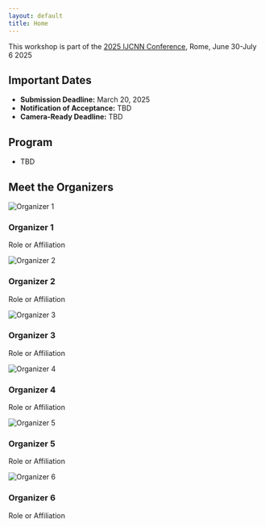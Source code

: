 ```yaml
---
layout: default
title: Home
---
```


This workshop is part of the <a href="https://2025.ijcnn.org/">2025 IJCNN Conference</a>, Rome, June 30-July 6 2025

## Important Dates
- **Submission Deadline:** March 20, 2025
- **Notification of Acceptance:** TBD
- **Camera-Ready Deadline:** TBD

<!-- Program Section -->
<section id="program">
  <h2>Program</h2>
  <ul>
    <li>TBD</li>
  </ul>
</section>

<!-- Organizers Section -->
<section id="organizers">
  <h2>Meet the Organizers</h2>
  <div class="organizers-container">
    <div class="organizer">
      <img src="/assets/images/organizer1.jpg" alt="Organizer 1">
      <h3>Organizer 1</h3>
      <p>Role or Affiliation</p>
    </div>
    <div class="organizer">
      <img src="/assets/images/organizer2.jpg" alt="Organizer 2">
      <h3>Organizer 2</h3>
      <p>Role or Affiliation</p>
    </div>
    <div class="organizer">
      <img src="/assets/images/organizer3.jpg" alt="Organizer 3">
      <h3>Organizer 3</h3>
      <p>Role or Affiliation</p>
    </div>
    <div class="organizer">
      <img src="/assets/images/organizer4.jpg" alt="Organizer 4">
      <h3>Organizer 4</h3>
      <p>Role or Affiliation</p>
    </div>
    <div class="organizer">
      <img src="/assets/images/organizer5.jpg" alt="Organizer 5">
      <h3>Organizer 5</h3>
      <p>Role or Affiliation</p>
    </div>
    <div class="organizer">
      <img src="/assets/images/organizer6.jpg" alt="Organizer 6">
      <h3>Organizer 6</h3>
      <p>Role or Affiliation</p>
    </div>
  </div>
</section>


